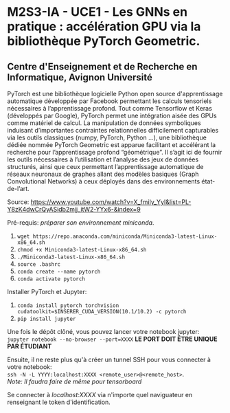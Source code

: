 # M2S3-IA - UCE1 - Les GNNs en pratique : accélération GPU via la bibliothèque PyTorch Geometric. 
## Centre d'Enseignement et de Recherche en Informatique, Avignon Université

PyTorch est une bibliothèque logicielle Python open source d'apprentissage automatique développée par Facebook permettant les calculs tensoriels nécessaires à l’apprentissage profond. Tout comme Tensorflow et Keras (développés par Google), PyTorch permet une intégration aisée des GPUs comme matériel de calcul. La manipulation de données symboliques induisant d’importantes contraintes relationnelles difficilement capturables via les outils classiques (numpy, PyTorch, Python …), une bibliothèque dédiée nommée PyTorch Geometric est apparue facilitant et accélérant la recherche pour l’apprentissage profond “géométrique”. Il s’agit ici de fournir les outils nécessaires à l’utilisation et l’analyse des jeux de données structurés, ainsi que ceux permettant l’apprentissage automatique de réseaux neuronaux de graphes allant des modèles basiques (Graph Convolutional Networks) à ceux déployés dans des environnements état-de-l’art.   

Source: https://www.youtube.com/watch?v=X_fmiIy_YyI&list=PL-Y8zK4dwCrQyASidb2mjj_itW2-YYx6-&index=9

Pré-requis: *préparer son environnement miniconda*.   
1. `wget https://repo.anaconda.com/miniconda/Miniconda3-latest-Linux-x86_64.sh`
2. `chmod +x Miniconda3-latest-Linux-x86_64.sh`
3. `./Miniconda3-latest-Linux-x86_64.sh`
4. `source .bashrc`
5. `conda create --name pytorch`
6. `conda activate pytorch`

Installer PyTorch et Jupyter:
1. `conda install pytorch torchvision cudatoolkit=$INSERER_CUDA_VERSION(10.1/10.2) -c pytorch`
2. `pip install jupyter`

Une fois le dépôt clôné, vous pouvez lancer votre notebook jupyter:    
`jupyter notebook --no-browser --port=XXXX` **LE PORT DOIT ÊTRE UNIQUE PAR ÉTUDIANT**

Ensuite, il ne reste plus qu'à créer un tunnel SSH pour vous connecter à votre notebook:    
`ssh -N -L YYYY:localhost:XXXX <remote_user>@<remote_host>`.    
*Note: Il faudra faire de même pour tensorboard*    

Se connecter à *localhost:XXXX* via n'importe quel naviguateur en renseignant le token d'identification.


